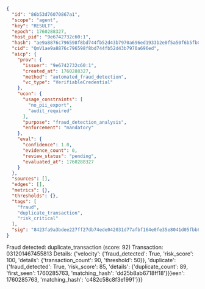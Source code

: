 ```json
{
  "id": "86b53d76070867a1",
  "scope": "agent",
  "key": "RESULT",
  "epoch": 1760288327,
  "host_pid": "9e6742732c60:1",
  "hash": "ae9a8876c796598f8bd744fb52d43b7970a696ed1933b2e0f5a50f6b5fb060cb",
  "cid": "QmV1ae9a8876c796598f8bd744fb52d43b7970a696ed",
  "aicp": {
    "prov": {
      "issuer": "9e6742732c60:1",
      "created_at": 1760288327,
      "method": "automated_fraud_detection",
      "vc_type": "VerifiableCredential"
    },
    "ucon": {
      "usage_constraints": [
        "no_pii_export",
        "audit_required"
      ],
      "purpose": "fraud_detection_analysis",
      "enforcement": "mandatory"
    },
    "eval": {
      "confidence": 1.0,
      "evidence_count": 0,
      "review_status": "pending",
      "evaluated_at": 1760288327
    }
  },
  "sources": [],
  "edges": [],
  "metrics": {},
  "thresholds": {},
  "tags": [
    "fraud",
    "duplicate_transaction",
    "risk_critical"
  ],
  "sig": "8423fa9a3bdee227ff27db74ede042031d77afbf164e0fe35e8041d05fbb8cee"
}
```

Fraud detected: duplicate_transaction (score: 92)
Transaction: 031201467455813
Details: {'velocity': {'fraud_detected': True, 'risk_score': 100, 'details': {'transaction_count': 90, 'threshold': 50}}, 'duplicate': {'fraud_detected': True, 'risk_score': 85, 'details': {'duplicate_count': 89, 'first_seen': 1760285763, 'matching_hash': 'dd25b8ab6718ff18'}}}een': 1760285763, 'matching_hash': 'c482c58c8f3e1991'}}}